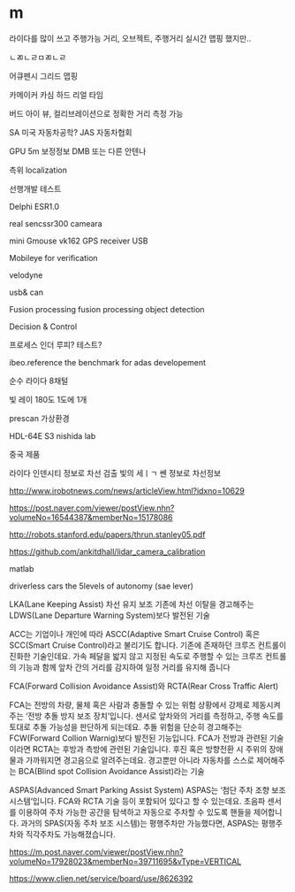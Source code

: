 # m

라이다를 많이 쓰고 주행가능 거리, 오브젝트, 주행거리 실시간 맵핑 했지만..

ㄴㄻㄴㄹㅁㄻㄴㄹ

어큐펜시 그리드 맵핑

카메이커 카심 하드 리얼 타임

버드 아이 뷰, 컬리브레이션으로 정확한 거리 측정 가능

SA 미국 자동차공학? JAS  자동차협회

GPU 5m  보정정보 DMB 또는 다른 안텐나 

측위 localization

선행개발
테스트


Delphi ESR1.0

real sencssr300 cameara

mini Gmouse vk162 GPS receiver USB

Mobileye for verification

velodyne

usb& can

Fusion processing
fusion processing
object detection


Decision & Control 


프로세스 인더 루피? 테스트? 

ibeo.reference the benchmark for adas developement

순수 라이다 8채털

빛 레이 180도 1도에 1개  

prescan 가상환경




HDL-64E S3 nishida lab


중국 제품

라이다 인덴시티 정보로 차선 검출 빛의 세ㅣㄱ 쎈 정보로 차선정보

http://www.irobotnews.com/news/articleView.html?idxno=10629




https://post.naver.com/viewer/postView.nhn?volumeNo=16544387&memberNo=15178086

http://robots.stanford.edu/papers/thrun.stanley05.pdf

https://github.com/ankitdhall/lidar_camera_calibration



matlab

 driverless cars the 5levels of autonomy (sae lever)




LKA(Lane Keeping Assist)
차선 유지 보조
기존에 차선 이탈을 경고해주는 LDWS(Lane Departure Warning System)보다 발전된 기술


ACC는 기업이나 개인에 따라 ASCC(Adaptive Smart Cruise Control) 혹은 SCC(Smart Cruise Control)라고 불리기도 합니다. 기존에 존재하던 크루즈 컨트롤이 진화한 기술인데요. 가속 페달을 밟지 않고 지정된 속도로 주행할 수 있는 크루즈 컨트롤의 기능과 함께 앞차 간의 거리를 감지하여 일정 거리를 유지해 줍니다


FCA(Forward Collision Avoidance Assist)와 RCTA(Rear Cross Traffic Alert)

FCA는 전방의 차량, 물체 혹은 사람과 충돌할 수 있는 위험 상황에서 강제로 제동시켜주는 ‘전방 추돌 방지 보조 장치’입니다. 센서로 앞차와의 거리를 측정하고, 주행 속도를 토대로 추돌 가능성을 판단하게 되는데요. 추돌 위험을 단순히 경고해주는 FCW(Forward Collion Warnig)보다 발전된 기능입니다.
FCA가 전방과 관련된 기술이라면 RCTA는 후방과 측방에 관련된 기술입니다. 후진 혹은 방향전환 시 주위의 장애물과 가까워지면 경고음으로 알려주는데요. 경고뿐만 아니라 자동차를 스스로 제어해주는 BCA(Blind spot Collision Avoidance Assist)라는 기술

ASPAS(Advanced Smart Parking Assist System)
ASPAS는 ‘첨단 주차 조향 보조 시스템’입니다. FCA와 RCTA 기술 등이 포함되어 있다고 할 수 있는데요. 초음파 센서를 이용하여 주차 가능한 공간을 탐색하고 자동으로 주차할 수 있도록 핸들을 제어합니다. 과거의 SPAS(자동 주차 보조 시스템)는 평행주차만 가능했다면, ASPAS는 평행주차와 직각주차도 가능해졌습니다.


https://m.post.naver.com/viewer/postView.nhn?volumeNo=17928023&memberNo=39711695&vType=VERTICAL

https://www.clien.net/service/board/use/8626392